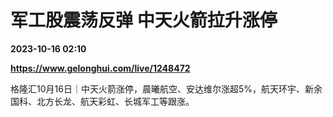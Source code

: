 # 军工股震荡反弹 中天火箭拉升涨停

**2023-10-16 02:10**

**https://www.gelonghui.com/live/1248472**

格隆汇10月16日｜中天火箭涨停，晨曦航空、安达维尔涨超5%，航天环宇、新余国科、北方长龙、航天彩虹、长城军工等跟涨。